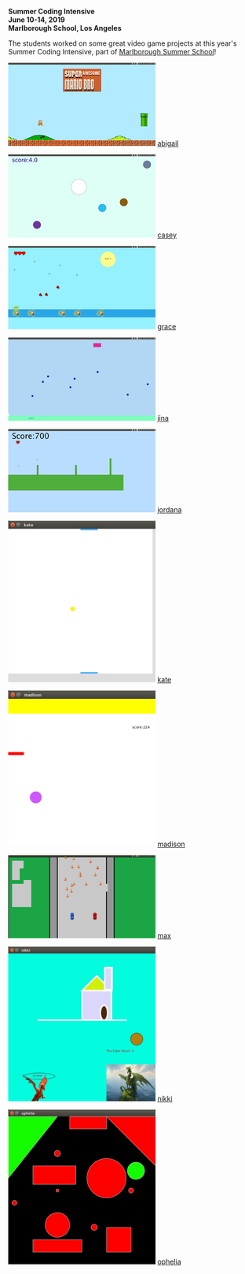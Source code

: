 __Summer Coding Intensive__  
__June 10-14, 2019__  
__Marlborough School, Los Angeles__  

The students worked on some great video game projects at this year's Summer
Coding Intensive, part of 
[Marlborough Summer School](https://www.marlboroughsummer.org/)!

![](pix/abigail_300.png)
[abigail](abigail)

![](pix/casey_300.png)
[casey](casey)

![](pix/grace_300.png)
[grace](grace)

![](pix/jina_300.png)
[jina](jina)

![](pix/jordana_300.png)
[jordana](jordana)

![](pix/kate_300.png)
[kate](kate)

![](pix/madison_300.png)
[madison](madison)

![](pix/max_300.png)
[max](max)

![](pix/nikki_300.png)
[nikki](nikki)

![](pix/ophelia_300.png)
[ophelia](ophelia)


